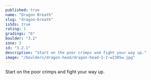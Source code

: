 ```yaml
---
published: true
name: "Dragon Breath"
slug: "dragon-breath"
isSds: true
rating: 1
gradings: "6"
boulder: "3.2"
zone: 3
id: "3.2.1"
description: "Start on the poor crimps and fight your way up."
image: "/boulders/dragon-head/dragon-head-1-2-w2305w.jpg"
---
```


Start on the poor crimps and fight your way up.
